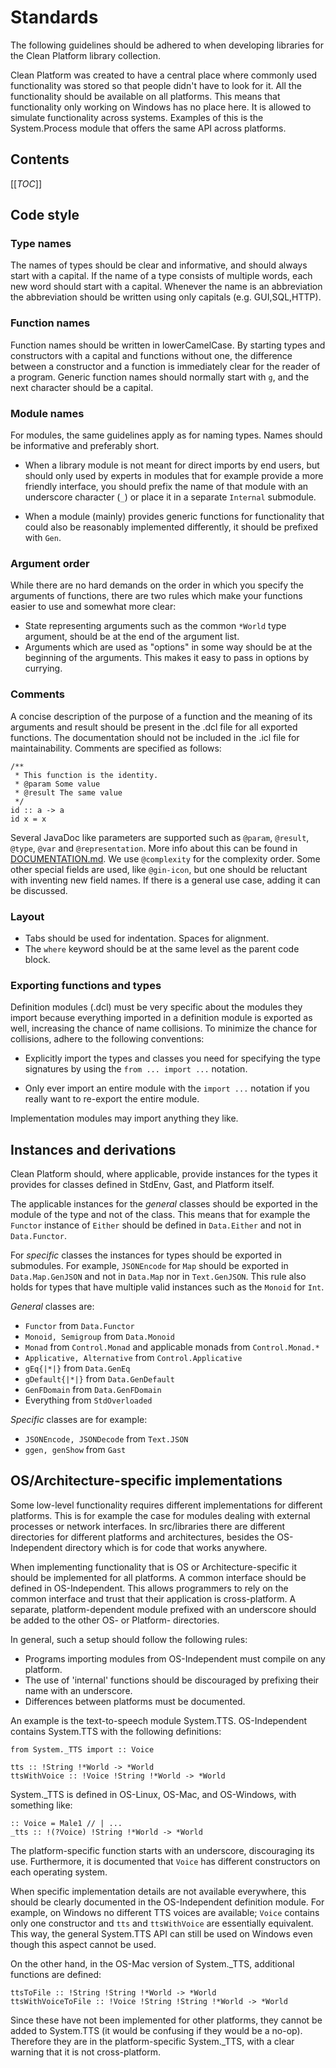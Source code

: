 # Standards

The following guidelines should be adhered to when developing libraries for the
Clean Platform library collection.

Clean Platform was created to have a central place where commonly used
functionality was stored so that people didn't have to look for it. All the
functionality should be available on all platforms. This means that
functionality only working on Windows has no place here. It is allowed to
simulate functionality across systems. Examples of this is the System.Process
module that offers the same API across platforms.

## Contents

[[_TOC_]]

## Code style

### Type names

The names of types should be clear and informative, and should always start
with a capital.  If the name of a type consists of multiple words, each new
word should start with a capital.  Whenever the name is an abbreviation the
abbreviation should be written using only capitals (e.g. GUI,SQL,HTTP).

### Function names

Function names should be written in lowerCamelCase. By starting types and
constructors with a capital and functions without one, the difference between
a constructor and a function is immediately clear for the reader of a program.
Generic function names should normally start with `g`, and the next character
should be a capital.

### Module names

For modules, the same guidelines apply as for naming types. Names should be
informative and preferably short.

- When a library module is not meant for direct imports by end users, but
  should only used by experts in modules that for example provide a more
  friendly interface, you should prefix the name of that module with an
  underscore character (`_`) or place it in a separate `Internal` submodule.

- When a module (mainly) provides generic functions for functionality that
  could also be reasonably implemented differently, it should be prefixed with
  `Gen`.

### Argument order

While there are no hard demands on the order in which you specify the arguments
of functions, there are two rules which make your functions easier to use and
somewhat more clear:

- State representing arguments such as the common `*World` type argument,
  should be at the end of the argument list.
- Arguments which are used as "options" in some way should be at the beginning
  of the arguments. This makes it easy to pass in options by currying.

### Comments

A concise description of the purpose of a function and the meaning of its
arguments and result should be present in the .dcl file for all exported
functions. The documentation should not be included in the .icl file for
maintainability. Comments are specified as follows:

```clean
/**
 * This function is the identity.
 * @param Some value
 * @result The same value
 */
id :: a -> a
id x = x
```

Several JavaDoc like parameters are supported such as `@param`, `@result`,
`@type`, `@var` and `@representation`. More info about this can be found in
[DOCUMENTATION.md](DOCUMENTATION.md). We use `@complexity` for the complexity
order. Some other special fields are used, like `@gin-icon`, but one should be
reluctant with inventing new field names. If there is a general use case,
adding it can be discussed.

### Layout

- Tabs should be used for indentation. Spaces for alignment.
- The `where` keyword should be at the same level as the parent code block.

### Exporting functions and types

Definition modules (.dcl) must be very specific about the modules they import
because everything imported in a definition module is exported as well,
increasing the chance of name collisions. To minimize the chance for
collisions, adhere to the following conventions:

- Explicitly import the types and classes you need for specifying the type
  signatures by using the `from ... import ...` notation.

- Only ever import an entire module with the `import ...` notation if you
  really want to re-export the entire module.

Implementation modules may import anything they like.

## Instances and derivations
Clean Platform should, where applicable, provide instances for the types it provides for classes defined in StdEnv, Gast, and Platform itself.

The applicable instances for the _general_ classes should be exported in the module of the type and not of the class.
This means that for example the `Functor` instance of `Either` should be defined in `Data.Either` and not in `Data.Functor`.

For _specific_ classes the instances for types should be exported in submodules.
For example, `JSONEncode` for `Map` should be exported in `Data.Map.GenJSON` and not in `Data.Map` nor in `Text.GenJSON`.
This rule also holds for types that have multiple valid instances such as the `Monoid` for `Int`.

*General* classes are:

  - `Functor` from `Data.Functor`
  - `Monoid, Semigroup` from `Data.Monoid`
  - `Monad` from `Control.Monad` and applicable monads from `Control.Monad.*`
  - `Applicative, Alternative` from `Control.Applicative`
  - `gEq{|*|}` from `Data.GenEq`
  - `gDefault{|*|}` from `Data.GenDefault`
  - `GenFDomain` from `Data.GenFDomain`
  - Everything from `StdOverloaded`

*Specific* classes are for example:

  - `JSONEncode, JSONDecode` from `Text.JSON`
  - `ggen, genShow` from `Gast`

## OS/Architecture-specific implementations

Some low-level functionality requires different implementations for different
platforms. This is for example the case for modules dealing with external
processes or network interfaces. In src/libraries there are different
directories for different platforms and architectures, besides the
OS-Independent directory which is for code that works anywhere.

When implementing functionality that is OS or Architecture-specific it should
be implemented for all platforms. A common interface should be defined in
OS-Independent. This allows programmers to rely on the common interface and
trust that their application is cross-platform. A separate, platform-dependent
module prefixed with an underscore should be added to the other OS- or
Platform- directories.

In general, such a setup should follow the following rules:

- Programs importing modules from OS-Independent must compile on any platform.
- The use of 'internal' functions should be discouraged by prefixing their name
  with an underscore.
- Differences between platforms must be documented.

An example is the text-to-speech module System.TTS. OS-Independent contains
System.TTS with the following definitions:

```clean
from System._TTS import :: Voice

tts :: !String !*World -> *World
ttsWithVoice :: !Voice !String !*World -> *World
```

System.\_TTS is defined in OS-Linux, OS-Mac, and OS-Windows, with something
like:

```clean
:: Voice = Male1 // | ...
_tts :: !(?Voice) !String !*World -> *World
```

The platform-specific function starts with an underscore, discouraging its use.
Furthermore, it is documented that `Voice` has different constructors on each
operating system.

When specific implementation details are not available everywhere, this should
be clearly documented in the OS-Independent definition module. For example, on
Windows no different TTS voices are available; `Voice` contains only one
constructor and `tts` and `ttsWithVoice` are essentially equivalent. This way,
the general System.TTS API can still be used on Windows even though this aspect
cannot be used.

On the other hand, in the OS-Mac version of System.\_TTS, additional functions
are defined:

```clean
ttsToFile :: !String !String !*World -> *World
ttsWithVoiceToFile :: !Voice !String !String !*World -> *World
```

Since these have not been implemented for other platforms, they cannot be added
to System.TTS (it would be confusing if they would be a no-op). Therefore they
are in the platform-specific System.\_TTS, with a clear warning that it is not
cross-platform.
